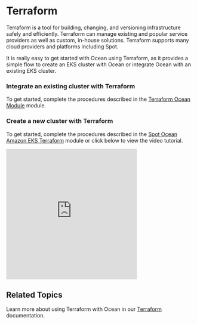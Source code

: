 # Terraform

Terraform is a tool for building, changing, and versioning infrastructure safely and efficiently. Terraform can manage existing and popular service providers as well as custom, in-house solutions. Terraform supports many cloud providers and platforms including Spot.

It is really easy to get started with Ocean using Terraform, as it provides a simple flow to create an EKS cluster with Ocean or integrate Ocean with an existing EKS cluster.

### Integrate an existing cluster with Terraform
To get started, complete the procedures described in the [Terraform Ocean Module](https://registry.terraform.io/modules/spotinst/ocean-aws-k8s/spotinst/latest) module.

### Create a new cluster with Terraform
To get started, complete the procedures described in the [Spot Ocean Amazon EKS Terraform](https://github.com/spotinst/terraform-spotinst-ocean-eks#spotinst-ocean-amazon-eks-terraform-module) module or click below to view the video tutorial.

<iframe width="350" height="350" src="https://www.youtube.com/embed/ffGmMlpPsPE?start=1" title="YouTube video player" frameborder="0" allow="accelerometer; autoplay; clipboard-write; encrypted-media; gyroscope; picture-in-picture" allowfullscreen></iframe>


## Related Topics

Learn more about using Terraform with Ocean in our [Terraform](tools-and-provisioning/terraform/) documentation.
